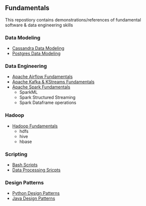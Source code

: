 ## Fundamentals ##

This repostiory contains demonstrations/references of fundamental software & data engineering skills
    
### Data Modeling ###
* [Cassandra Data Modeling](data_modeling/cassandra/README.md)
* [Postgres Data Modeling](data_modeling/postgres/README.md)


### Data Engineering ###
* [Apache Airflow Fundamentals](data_modeling/cassandra/README.md)
* [Apache Kafka & KStreams Fundamentals](data_modeling/cassandra/README.md)
* [Apache Spark Fundamentals](data_modeling/cassandra/README.md)
    * SparkML
    * Spark Structured Streaming
    * Spark Dataframe operations

### Hadoop ###
* [Hadoop Fundamentals](hadoop/README.md)
    * hdfs
    * hive
    * hbase

### Scripting ###
* [Bash Scripts](scripting/bash/README.md)
* [Data Processing Sricpts](scripting/data_processing_scripts/README.md)


### Design Patterns ###
* [Python Design Patterns](design_patterns/python/README.md)
* [Java Design Patterns](design_patterns/java/README.md)

